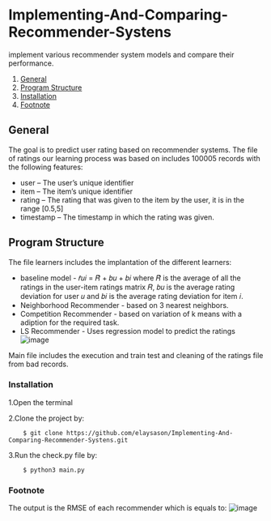 # Implementing-And-Comparing-Recommender-Systens
implement various recommender system models and compare their performance. 
1. [General](#General)
2. [Program Structure](#Program-Structure)
3. [Installation](#Installation)
4. [Footnote](#footnote)
## General
The goal is to predict user rating based on recommender systems. The file of ratings our learning process was based on includes 100005 records with the following features:
* user – The user’s unique identifier 
* item – The item’s unique identifier 
* rating – The rating that was given to the item by the user, it is in the range [0.5,5] 
* timestamp – The timestamp in which the rating was given. 


## Program Structure
The file learners includes the implantation of the different learners:
* baseline model - 𝑟̂𝑢𝑖 = 𝑅̂ + 𝑏𝑢 + 𝑏𝑖 where 𝑅̂ 
is the average of all the ratings in the user-item ratings matrix 𝑅, 𝑏𝑢 is the average rating deviation for user 𝑢 
and 𝑏𝑖 is the average rating deviation for item 𝑖. 
* Neighborhood Recommender - based on 3 nearest neighbors.
* Competition Recommender - based on variation of k means with a adiption for the required task.
* LS Recommender - Uses regression model to predict the ratings
![image](https://i.imgur.com/9qgUOjF.png)

Main file includes the execution and train test and cleaning of the ratings file from bad records.

### Installation
1.Open the terminal

2.Clone the project by:
```
    $ git clone https://github.com/elaysason/Implementing-And-Comparing-Recommender-Systens.git
```
3.Run the check.py file by:
```
    $ python3 main.py
```


### Footnote
The output is the RMSE of each recommender which is equals to:
![image](https://i.imgur.com/ctCcWHh.png)
